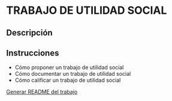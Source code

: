 # TRABAJO DE UTILIDAD SOCIAL

## Descripción

## Instrucciones

- Cómo proponer un trabajo de utilidad social
- Cómo documentar un trabajo de utilidad social
- Cómo calificar un trabajo de utilidad social

[Generar README del trabajo](doc_html/howto_readme.md)


